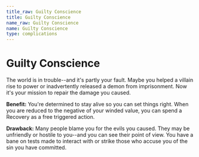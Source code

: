 ```yaml
---
title_raw: Guilty Conscience
title: Guilty Conscience
name_raw: Guilty Conscience
name: Guilty Conscience
type: complications
---
```


# Guilty Conscience

The world is in trouble--and it's partly your fault. Maybe you helped a villain rise to power or inadvertently released a demon from imprisonment. Now it's your mission to repair the damage you caused.

**Benefit:** You're determined to stay alive so you can set things right. When you are reduced to the negative of your winded value, you can spend a Recovery as a free triggered action.

**Drawback:** Many people blame you for the evils you caused. They may be unfriendly or hostile to you--and you can see their point of view. You have a bane on tests made to interact with or strike those who accuse you of the sin you have committed.
